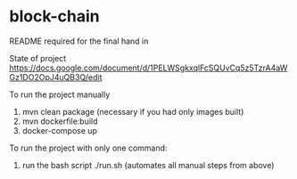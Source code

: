 # block-chain

README required for the final hand in  

State of project  
https://docs.google.com/document/d/1PELWSgkxqlFcSQUvCq5z5TzrA4aWGz1DO2OpJ4uQB3Q/edit


To run the project manually
1. mvn clean package (necessary if you had only images built)
2. mvn dockerfile:build
3. docker-compose up

To run the project with only one command:
1. run the bash script ./run.sh (automates all manual steps from above)
